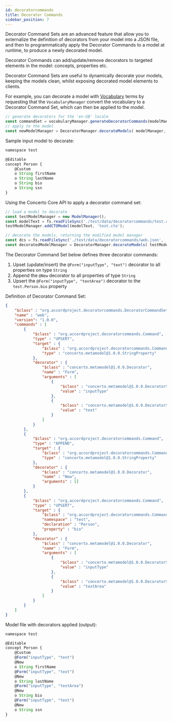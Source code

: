 ```yaml
---
id: decoratorcommands
title: Decorator Commands
sidebar_position: 7
---
```


Decorator Command Sets are an advanced feature that allow you to externalize the definition of decorators from your model into a JSON file, and then to programmatically apply the Decorator Commands to a model at runtime, to produce a newly decorated model.

Decorator Commands can add/update/remove decorators to targeted elements in the model: concepts, properties etc.

Decorator Command Sets are useful to dynamically decorate your models, keeping the models clean, whilst exposing decorated model elements to clients. 

For example, you can decorate a model with [Vocabulary](./vocabulary.md) terms by requesting that the `VocabularyManager` convert the vocabulary to a Decorator Command Set, which can then be applied to the model.

```js
// generate decorators for the 'en-GB' locale
const commandSet = vocabularyManager.generateDecoratorCommands(modelManager, 'en-GB');
// apply to the model
const newModelManager = DecoratorManager.decorateModels( modelManager, commandSet);
```

Sample input model to decorate:

```js
namespace test

@Editable
concept Person {
    @Custom
    o String firstName
    o String lastName
    o String bio
    o String ssn
}
```

Using the Concerto Core API to apply a decorator command set:

```js
// load a model to decorate
const testModelManager = new ModelManager();
const modelText = fs.readFileSync('./test/data/decoratorcommands/test.cto', 'utf-8');
testModelManager.addCTOModel(modelText, 'test.cto');

// decorate the models, returning the modified model manager
const dcs = fs.readFileSync('./test/data/decoratorcommands/web.json', 'utf-8');
const decoratedModelManager = DecoratorManager.decorateModels( testModelManager, JSON.pars(dcs));
```

The Decorator Command Set below defines three decorator commands:
1. Upset (update/insert) the `@Form("inputType", "text")` decorator to all properties on type `String`
2. Append the `@New` decorator to all properties of type `String`
3. Upsert the `@Form("inputType", "textArea")` decorator to the `test.Person.bio` property

Definition of Decorator Command Set:

```json
{
    "$class" : "org.accordproject.decoratorcommands.DecoratorCommandSet",
    "name" : "web",
    "version": "1.0.0",
    "commands" : [
        {
            "$class" : "org.accordproject.decoratorcommands.Command",
            "type" : "UPSERT",
            "target" : {
                "$class" : "org.accordproject.decoratorcommands.CommandTarget",
                "type" : "concerto.metamodel@1.0.0.StringProperty"
            },
            "decorator" : {
                "$class" : "concerto.metamodel@1.0.0.Decorator",
                "name" : "Form",
                "arguments" : [
                    {
                        "$class" : "concerto.metamodel@1.0.0.DecoratorString",
                        "value" : "inputType"
                    },
                    {
                        "$class" : "concerto.metamodel@1.0.0.DecoratorString",
                        "value" : "text"
                    }
                ]
            }
        },
        {
            "$class" : "org.accordproject.decoratorcommands.Command",
            "type" : "APPEND",
            "target" : {
                "$class" : "org.accordproject.decoratorcommands.CommandTarget",
                "type" : "concerto.metamodel@1.0.0.StringProperty"
            },
            "decorator" : {
                "$class" : "concerto.metamodel@1.0.0.Decorator",
                "name" : "New",
                "arguments" : []
            }
        },
        {
            "$class" : "org.accordproject.decoratorcommands.Command",
            "type" : "UPSERT",
            "target" : {
                "$class" : "org.accordproject.decoratorcommands.CommandTarget",
                "namespace" : "test",
                "declaration" : "Person",
                "property" : "bio"
            },
            "decorator" : {
                "$class" : "concerto.metamodel@1.0.0.Decorator",
                "name" : "Form",
                "arguments" : [
                    {
                        "$class" : "concerto.metamodel@1.0.0.DecoratorString",
                        "value" : "inputType"
                    },
                    {
                        "$class" : "concerto.metamodel@1.0.0.DecoratorString",
                        "value" : "textArea"
                    }
                ]
            }
        }
    ]
}
```

Model file with decorators applied (output):

```js
namespace test

@Editable
concept Person {
    @Custom
    @Form("inputType", "text")
    @New
    o String firstName
    @Form("inputType", "text")
    @New
    o String lastName
    @Form("inputType", "textArea")
    @New
    o String bio
    @Form("inputType", "text")
    @New
    o String ssn
}
```